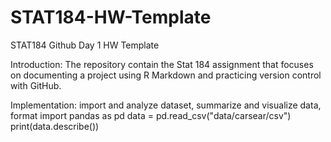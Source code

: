 # STAT184-HW-Template
 STAT184 Github Day 1 HW Template
 
Introduction: The repository contain the Stat 184 assignment that focuses on documenting a project using R Markdown and practicing version control with GitHub.

Implementation: import and analyze dataset, summarize and visualize data, format
import pandas as pd
data = pd.read_csv("data/carsear/csv")
print(data.describe())
